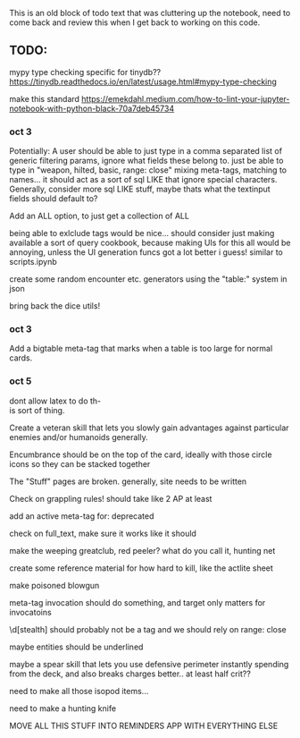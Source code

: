 This is an old block of todo text that was cluttering up the notebook, need to come back and review this when I get back to working on this code.

## TODO:

mypy type checking specific for tinydb??
https://tinydb.readthedocs.io/en/latest/usage.html#mypy-type-checking

make this standard
https://emekdahl.medium.com/how-to-lint-your-jupyter-notebook-with-python-black-70a7deb45734

### oct 3

Potentially: A user should be able to just type in a comma separated list of generic filtering params, ignore what fields these belong to. just be able to type in "weapon, hilted, basic, range: close" mixing meta-tags, matching to names... it should act as a sort of sql LIKE that ignore special characters. Generally, consider more sql LIKE stuff, maybe thats what the textinput fields should default to?

Add an ALL option, to just get a collection of ALL

being able to exlclude tags would be nice... should consider just making available a sort of query cookbook, because making UIs for this all would be annoying, unless the UI generation funcs got a lot better i guess! similar to scripts.ipynb

create some random encounter etc. generators using the "table:" system in json

bring back the dice utils!

### oct 3

Add a bigtable meta-tag that marks when a table is too large for normal cards.

### oct 5

dont allow latex to do th-  
is sort of thing.

Create a veteran skill that lets you slowly gain advantages against particular enemies and/or humanoids generally.

Encumbrance should be on the top of the card, ideally with those circle icons so they can be stacked together

The "Stuff" pages are broken. generally, site needs to be written

Check on grappling rules! should take like 2 AP at least

add an active meta-tag for:  deprecated

check on full_text, make sure it works like it should

make the weeping greatclub, red peeler? what do you call it, hunting net

create some reference material for how hard to kill, like the actlite sheet

make poisoned blowgun

meta-tag invocation should do something, and target only matters for invocatoins

\d[stealth] should probably not be a tag and we should rely on range: close

maybe entities should be underlined

maybe a spear skill that lets you use defensive perimeter instantly spending from the deck, and also breaks charges better.. at least half crit??

need to make all those isopod items...

need to make a hunting knife

MOVE ALL THIS STUFF INTO REMINDERS APP WITH EVERYTHING ELSE 